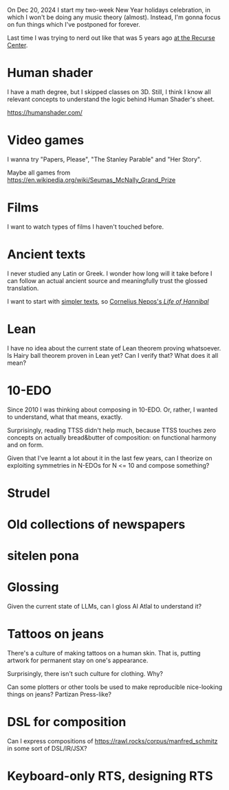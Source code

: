 On Dec 20, 2024 I start my two-week New Year holidays celebration, in which I won't be doing any music theory (almost). Instead, I'm gonna focus on fun things which I've postponed for forever.

Last time I was trying to nerd out like that was 5 years ago [at the Recurse Center](https://x.com/vitalypavlenko/status/1213917296596533250).

# Human shader

I have a math degree, but I skipped classes on 3D. Still, I think I know all relevant concepts to understand the logic behind Human Shader's sheet.

https://humanshader.com/ 

# Video games

I wanna try "Papers, Please", "The Stanley Parable" and "Her Story".

Maybe all games from https://en.wikipedia.org/wiki/Seumas_McNally_Grand_Prize

# Films 

I want to watch types of films I haven't touched before.



# Ancient texts

I never studied any Latin or Greek. I wonder how long will it take before I can follow an actual ancient source and meaningfully trust the glossed translation.

I want to start with [simpler texts](https://chatgpt.com/share/67649d31-6378-800f-b150-6fbabe3ad80c), so [Cornelius Nepos's _Life of Hannibal_](https://dcc.dickinson.edu/nepos-hannibal/preface)

# Lean

I have no idea about the current state of Lean theorem proving whatsoever. Is Hairy ball theorem proven in Lean yet? Can I verify that? What does it all mean?

# 10-EDO

Since 2010 I was thinking about composing in 10-EDO. Or, rather, I wanted to understand, what that means, exactly.

Surprisingly, reading TTSS didn't help much, because TTSS touches zero concepts on actually bread&butter of composition: on functional harmony and on form.

Given that I've learnt a lot about it in the last few years, can I theorize on exploiting symmetries in N-EDOs for N <= 10 and compose something?

# Strudel

# Old collections of newspapers

# sitelen pona

# Glossing

Given the current state of LLMs, can I gloss Al Atlal to understand it?

# Tattoos on jeans

There's a culture of making tattoos on a human skin. That is, putting artwork for permanent stay on one's appearance.

Surprisingly, there isn't such culture for clothing. Why?

Can some plotters or other tools be used to make reproducible nice-looking things on jeans? Partizan Press-like?

# DSL for composition

Can I express compositions of https://rawl.rocks/corpus/manfred_schmitz in some sort of DSL/IR/JSX?

# Keyboard-only RTS, designing RTS
